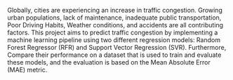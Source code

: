 Globally, cities are experiencing an increase in traffic congestion. Growing 
urban populations, lack of maintenance, inadequate public transportation, 
Poor Driving Habits, Weather conditions, and accidents are all contributing 
factors. 
This project aims to predict traffic congestion by implementing a machine
learning pipeline using two different regression models: Random Forest 
Regressor (RFR) and Support Vector Regression (SVR). Furthermore, 
Compare their performance on a dataset that is used to train and evaluate 
these models, and the evaluation is based on the Mean Absolute Error (MAE) 
metric. 
